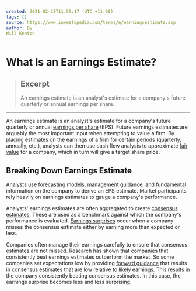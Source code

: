 ```yaml
---
created: 2021-02-28T11:55:17 (UTC +11:00)
tags: []
source: https://www.investopedia.com/terms/e/earningsestimate.asp
author: By
Will Kenton
---
```


# What Is an Earnings Estimate?

> ## Excerpt
> An earnings estimate is an analyst's estimate for a company's future quarterly or annual earnings per share.

---
An earnings estimate is an analyst's estimate for a company's future quarterly or annual [earnings per share](https://www.investopedia.com/terms/e/eps.asp) (EPS). Future earnings estimates are arguably the most important input when attempting to value a firm. By placing estimates on the earnings of a firm for certain periods (quarterly, annually, etc.), analysts can then use cash flow analysis to approximate [fair value](https://www.investopedia.com/terms/f/fairvalue.asp) for a company, which in turn will give a target share price.

## Breaking Down Earnings Estimate

Analysts use forecasting models, management guidance, and fundamental information on the company to derive an EPS estimate. Market participants rely heavily on earnings estimates to gauge a company's performance.

Analysts' earnings estimates are often aggregated to create [consensus estimates](https://www.investopedia.com/terms/c/consensusestimate.asp). These are used as a benchmark against which the company's performance is evaluated. [Earnings surprises](https://www.investopedia.com/terms/e/earningssurprise.asp) occur when a company misses the consensus estimate either by earning more than expected or less. 

Companies often manage their earnings carefully to ensure that consensus estimates are not missed. Research has shown that companies that consistently beat earnings estimates outperform the market. So some companies set expectations low by providing [forward guidance](https://www.investopedia.com/terms/f/forward-guidance.asp) that results in consensus estimates that are low relative to likely earnings. This results in the company consistently beating consensus estimates. In this case, the earnings surprise becomes less and less surprising.
